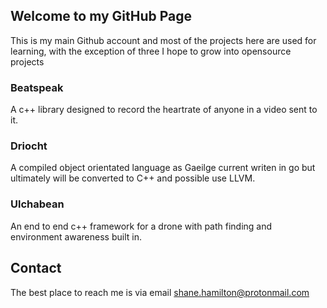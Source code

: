 ## Welcome to my GitHub Page

This is my main Github account and most of the projects here are used for learning, with the
exception of three I hope to grow into opensource projects


### Beatspeak
A c++ library designed to record the heartrate of anyone in a video sent to it.

### Driocht
A compiled object orientated language as Gaeilge current writen in go but ultimately will
be converted to C++ and possible use LLVM.

### Ulchabean
An end to end c++ framework for a drone with path finding and environment awareness built in.

## Contact

The best place to reach me is via email shane.hamilton@protonmail.com
